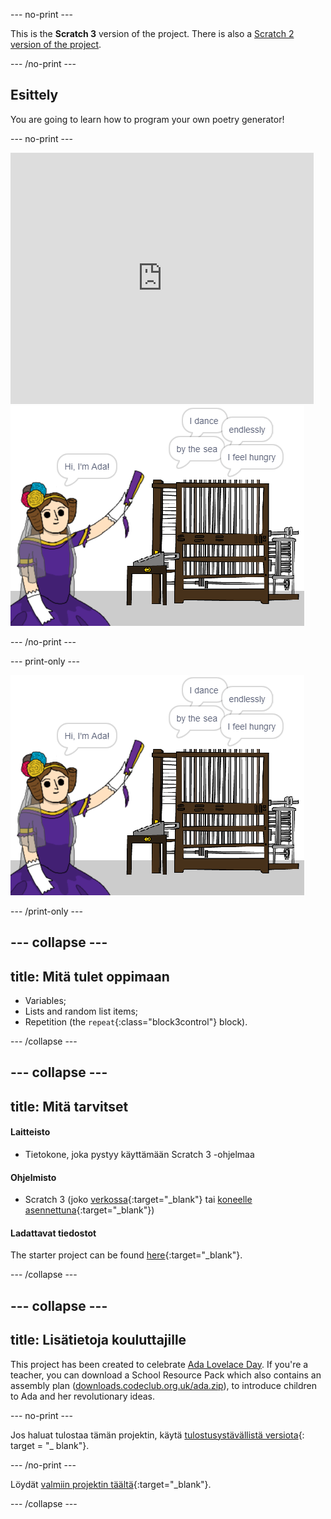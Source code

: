 \--- no-print \---

This is the **Scratch 3** version of the project. There is also a [Scratch 2 version of the project](https://projects.raspberrypi.org/en/projects/poetry-generator-scratch2).

\--- /no-print \---

## Esittely

You are going to learn how to program your own poetry generator!

\--- no-print \---

<div class="scratch-preview">
  <iframe allowtransparency="true" width="485" height="402" src="https://scratch.mit.edu/projects/embed/77844926/?autostart=false" frameborder="0" scrolling="no"></iframe>
  <img src="images/poetry-final.png">
</div>

\--- /no-print \---

\--- print-only \---

![game screenshot](images/poetry-final.png)

\--- /print-only \---

## \--- collapse \---

## title: Mitä tulet oppimaan

+ Variables;
+ Lists and random list items;
+ Repetition (the `repeat`{:class="block3control"} block).

\--- /collapse \---

## \--- collapse \---

## title: Mitä tarvitset

#### Laitteisto

+ Tietokone, joka pystyy käyttämään Scratch 3 -ohjelmaa

#### Ohjelmisto

+ Scratch 3 (joko [verkossa](http://rpf.io/scratchon){:target="_blank"} tai [koneelle asennettuna](http://rpf.io/scratchoff){:target="_blank"})

#### Ladattavat tiedostot

The starter project can be found [here](http://rpf.io/p/en/poetry-generator-go){:target="_blank"}.

\--- /collapse \---

## \--- collapse \---

## title: Lisätietoja kouluttajille

This project has been created to celebrate [Ada Lovelace Day](https://findingada.com). If you're a teacher, you can download a School Resource Pack which also contains an assembly plan ([downloads.codeclub.org.uk/ada.zip](http://downloads.codeclub.org.uk/ada.zip)), to introduce children to Ada and her revolutionary ideas.

\--- no-print \---

Jos haluat tulostaa tämän projektin, käytä [tulostusystävällistä versiota](https://projects.raspberrypi.org/en/projects/poetry-generator/print){: target = "_ blank"}.

\--- /no-print \---

Löydät [valmiin projektin täältä](http://rpf.io/p/en/poetry-generator-get){:target="_blank"}.

\--- /collapse \---
